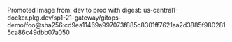 Promoted Image from: dev to prod with digest: us-central1-docker.pkg.dev/sp1-21-gateway/gitops-demo/foo@sha256:cd9ea11469a997073f885c8301ff7621aa2d3885f9802815ca86c49dbb07a050 
